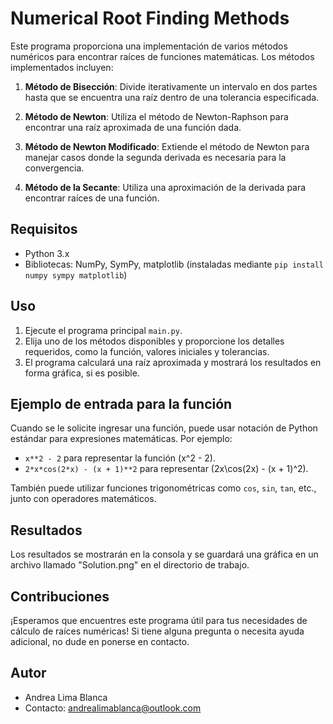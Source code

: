# Numerical Root Finding Methods

Este programa proporciona una implementación de varios métodos numéricos para encontrar raíces de funciones matemáticas. Los métodos implementados incluyen:

1. **Método de Bisección**: Divide iterativamente un intervalo en dos partes hasta que se encuentra una raíz dentro de una tolerancia especificada.

2. **Método de Newton**: Utiliza el método de Newton-Raphson para encontrar una raíz aproximada de una función dada.

3. **Método de Newton Modificado**: Extiende el método de Newton para manejar casos donde la segunda derivada es necesaria para la convergencia.

4. **Método de la Secante**: Utiliza una aproximación de la derivada para encontrar raíces de una función.

## Requisitos

- Python 3.x
- Bibliotecas: NumPy, SymPy, matplotlib (instaladas mediante `pip install numpy sympy matplotlib`)

## Uso

1. Ejecute el programa principal `main.py`.
2. Elija uno de los métodos disponibles y proporcione los detalles requeridos, como la función, valores iniciales y tolerancias.
3. El programa calculará una raíz aproximada y mostrará los resultados en forma gráfica, si es posible.

## Ejemplo de entrada para la función

Cuando se le solicite ingresar una función, puede usar notación de Python estándar para expresiones matemáticas. Por ejemplo:

- `x**2 - 2` para representar la función \(x^2 - 2\).
- `2*x*cos(2*x) - (x + 1)**2` para representar \(2x\cos(2x) - (x + 1)^2\).

También puede utilizar funciones trigonométricas como `cos`, `sin`, `tan`, etc., junto con operadores matemáticos.

## Resultados

Los resultados se mostrarán en la consola y se guardará una gráfica en un archivo llamado "Solution.png" en el directorio de trabajo.

## Contribuciones

¡Esperamos que encuentres este programa útil para tus necesidades de cálculo de raíces numéricas! Si tiene alguna pregunta o necesita ayuda adicional, no dude en ponerse en contacto.

## Autor

- Andrea Lima Blanca
- Contacto: andrealimablanca@outlook.com

